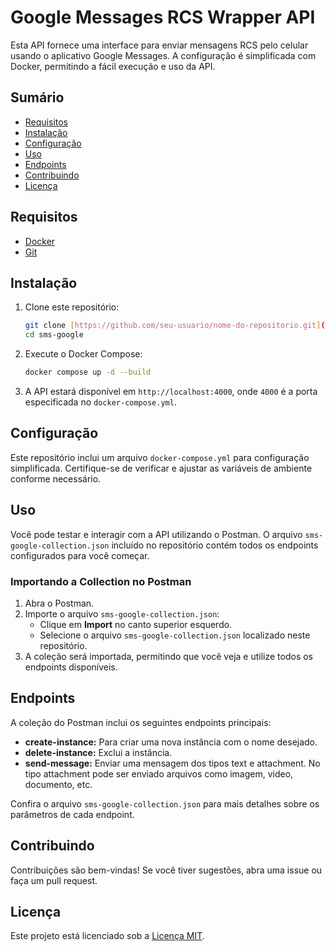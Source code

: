 # Google Messages RCS Wrapper API

Esta API fornece uma interface para enviar mensagens RCS pelo celular usando o aplicativo Google Messages. A configuração é simplificada com Docker, permitindo a fácil execução e uso da API.

## Sumário

- [Requisitos](#requisitos)
- [Instalação](#instalação)
- [Configuração](#configuração)
- [Uso](#uso)
- [Endpoints](#endpoints)
- [Contribuindo](#contribuindo)
- [Licença](#licença)

## Requisitos

- [Docker](https://www.docker.com/)
- [Git](https://git-scm.com/)

## Instalação

1. Clone este repositório:
   ```bash
   git clone [https://github.com/seu-usuario/nome-do-repositorio.git](https://github.com/thiagoamgomes/sms-google.git)
   cd sms-google
   ```

2. Execute o Docker Compose:
   ```bash
   docker compose up -d --build
   ```

3. A API estará disponível em `http://localhost:4000`, onde `4000` é a porta especificada no `docker-compose.yml`.

## Configuração

Este repositório inclui um arquivo `docker-compose.yml` para configuração simplificada. Certifique-se de verificar e ajustar as variáveis de ambiente conforme necessário.

## Uso

Você pode testar e interagir com a API utilizando o Postman. O arquivo `sms-google-collection.json` incluído no repositório contém todos os endpoints configurados para você começar.

### Importando a Collection no Postman

1. Abra o Postman.
2. Importe o arquivo `sms-google-collection.json`:
   - Clique em **Import** no canto superior esquerdo.
   - Selecione o arquivo `sms-google-collection.json` localizado neste repositório.
3. A coleção será importada, permitindo que você veja e utilize todos os endpoints disponíveis.

## Endpoints

A coleção do Postman inclui os seguintes endpoints principais:

- **create-instance:** Para criar uma nova instância com o nome desejado.
- **delete-instance:** Exclui a instância.
- **send-message:** Enviar uma mensagem dos tipos text e attachment. No tipo attachment pode ser enviado arquivos como imagem, video, documento, etc.

Confira o arquivo `sms-google-collection.json` para mais detalhes sobre os parâmetros de cada endpoint.

## Contribuindo

Contribuições são bem-vindas! Se você tiver sugestões, abra uma issue ou faça um pull request.

## Licença

Este projeto está licenciado sob a [Licença MIT](LICENSE).
